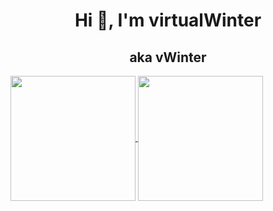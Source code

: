 <h1 align="center">Hi 👋, I'm virtualWinter</h1>
<h2 align="center">aka vWinter</h2>

<a href="https://github.com/virtualWinter">
  <img height=200 align="center" src="https://github-readme-stats.vercel.app/api?username=virtualWinter&show_icons=true&bg_color=1e1e2e&text_color=cdd6f4&icon_color=cba6f7&title_color=94e2d5"/>
</a>
<a href="https://github.com/virtualWinter">
  <img height=200 align="center" src="https://github-readme-stats.vercel.app/api/top-langs/?username=virtualWinter&show_icons=true&bg_color=1e1e2e&text_color=cdd6f4&icon_color=cba6f7&title_color=94e2d5">
</a>
